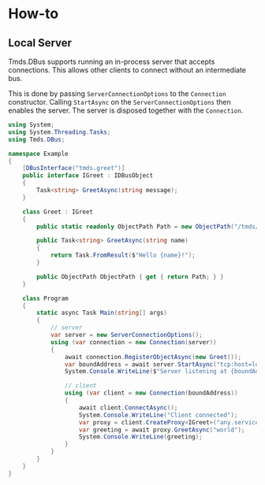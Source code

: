 # How-to

## Local Server

Tmds.DBus supports running an in-process server that accepts connections. This allows other clients to connect
without an intermediate bus.

This is done by passing `ServerConnectionOptions` to the `Connection` constructor.
Calling `StartAsync` on the `ServerConnectionOptions` then enables the server.
The server is disposed together with the `Connection`.

```C#
using System;
using System.Threading.Tasks;
using Tmds.DBus;

namespace Example
{
    [DBusInterface("tmds.greet")]
    public interface IGreet : IDBusObject
    {
        Task<string> GreetAsync(string message);
    }

    class Greet : IGreet
    {
        public static readonly ObjectPath Path = new ObjectPath("/tmds/greet");

        public Task<string> GreetAsync(string name)
        {
            return Task.FromResult($"Hello {name}!");
        }

        public ObjectPath ObjectPath { get { return Path; } }
    }

    class Program
    {
        static async Task Main(string[] args)
        {
            // server
            var server = new ServerConnectionOptions();
            using (var connection = new Connection(server))
            {
                await connection.RegisterObjectAsync(new Greet());
                var boundAddress = await server.StartAsync("tcp:host=localhost");
                System.Console.WriteLine($"Server listening at {boundAddress}");

                // client
                using (var client = new Connection(boundAddress))
                {
                    await client.ConnectAsync();
                    System.Console.WriteLine("Client connected");
                    var proxy = client.CreateProxy<IGreet>("any.service", Greet.Path);
                    var greeting = await proxy.GreetAsync("world");
                    System.Console.WriteLine(greeting);
                }
            }
        }
    }
}
```
